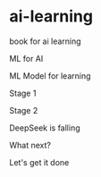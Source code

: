 # ai-learning
book for ai learning

ML for AI

ML Model for learning

Stage 1

Stage 2

DeepSeek is falling

What next?

Let's get it done
